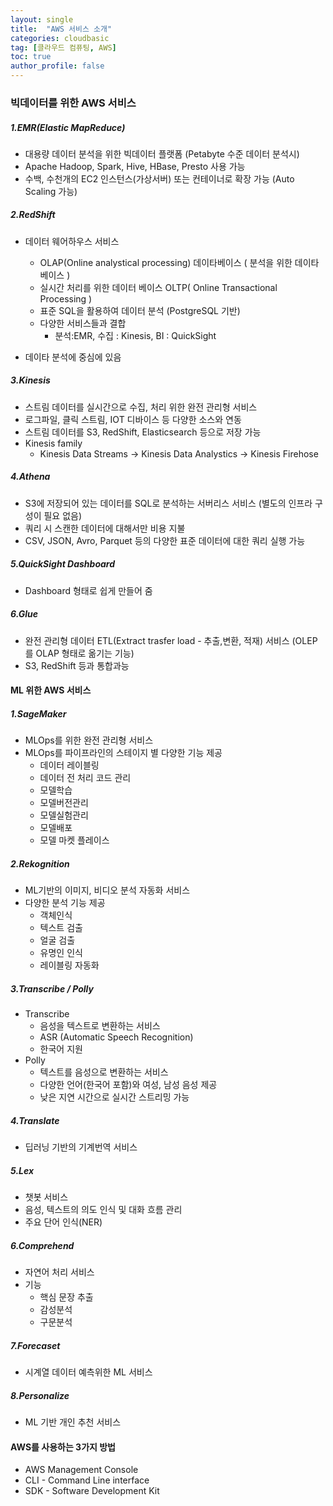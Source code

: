 ```yaml
---
layout: single
title:  "AWS 서비스 소개"
categories: cloudbasic
tag: [클라우드 컴퓨팅, AWS]
toc: true
author_profile: false
---
```


### 빅데이터를 위한 AWS 서비스

##### 1.EMR(Elastic MapReduce)
* 대용량 데이터 분석을 위한 빅데이터 플랫폼 (Petabyte 수준 데이터 분석시)
* Apache Hadoop, Spark, Hive, HBase, Presto 사용 가능
* 수백, 수천개의  EC2 인스턴스(가상서버) 또는 컨테이너로 확장 가능 (Auto Scaling 가능)

##### 2.RedShift
* 데이터 웨어하우스 서비스
  * OLAP(Online analystical processing) 데이타베이스 ( 분석을 위한 데이타 베이스 )
  * 실시간 처리를 위한 데이터 베이스 OLTP( Online Transactional Processing )
  * 표준 SQL을 활용하여 데이터 분석 (PostgreSQL 기반)
  * 다양한 서비스들과 결합
    * 분석:EMR, 수집 : Kinesis, BI : QuickSight
  
* 데이타 분석에 중심에 있음
  
##### 3.Kinesis
* 스트림 데이터를 실시간으로 수집, 처리 위한 완전 관리형 서비스
* 로그파일, 클릭 스트림, IOT 디바이스 등 다양한 소스와 연동
* 스트림 데이터를 S3, RedShift, Elasticsearch 등으로 저장 가능
* Kinesis family
  * Kinesis Data Streams -> Kinesis Data Analystics -> Kinesis Firehose

##### 4.Athena
* S3에 저장되어 있는 데이터를 SQL로 분석하는 서버리스 서비스 (별도의 인프라 구성이 필요 없음)
* 쿼리 시 스캔한 데이터에 대해서만 비용 지불
* CSV, JSON, Avro, Parquet 등의 다양한 표준 데이터에 대한 쿼리 실행 가능


##### 5.QuickSight Dashboard
* Dashboard 형태로 쉽게 만들어 줌


##### 6.Glue
* 완전 관리형 데이터 ETL(Extract trasfer load - 추출,변환, 적재) 서비스 (OLEP를 OLAP 형태로 옮기는 기능)
* S3, RedShift 등과 통합과능


#### ML 위한 AWS 서비스

##### 1.SageMaker
* MLOps를 위한 완전 관리형 서비스
* MLOps를 파이프라인의 스테이지 별 다양한 기능 제공
  * 데이터 레이블링
  * 데이터 전 처리 코드 관리
  * 모델학습
  * 모델버전관리
  * 모델실험관리
  * 모델배포
  * 모델 마켓 플레이스

##### 2.Rekognition
* ML기반의 이미지, 비디오 분석 자동화 서비스
* 다양한 분석 기능 제공
  * 객체인식
  * 텍스트 검출
  * 얼굴 검출
  * 유명인 인식
  * 레이블링 자동화

##### 3.Transcribe / Polly
* Transcribe
  * 음성을 텍스트로 변환하는 서비스
  * ASR (Automatic Speech Recognition)
  * 한국어 지원
* Polly
  * 텍스트를 음성으로 변환하는 서비스
  * 다양한 언어(한국어 포함)와 여성, 남성 음성 제공
  * 낮은 지연 시간으로 실시간 스트리밍 가능

##### 4.Translate
* 딥러닝 기반의 기계번역 서비스

##### 5.Lex
* 챗봇 서비스
* 음성, 텍스트의 의도 인식 및 대화 흐름 관리
* 주요 단어 인식(NER)

##### 6.Comprehend
* 자연어 처리 서비스
* 기능
  * 핵심 문장 추출
  * 감성분석
  * 구문분석
  
##### 7.Forecaset
* 시계열 데이터 예측위한 ML 서비스
  
##### 8.Personalize
* ML 기반 개인 추천 서비스


#### AWS를 사용하는 3가지 방법
* AWS Management Console
* CLI - Command Line interface
* SDK - Software Development Kit
